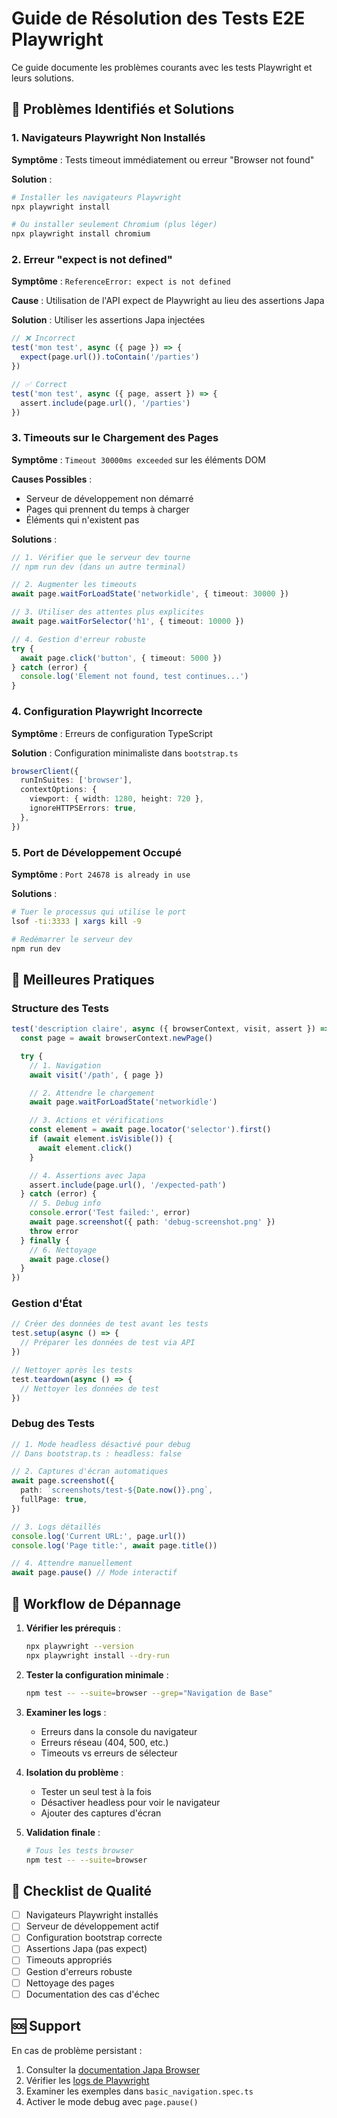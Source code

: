 # Guide de Résolution des Tests E2E Playwright

Ce guide documente les problèmes courants avec les tests Playwright et leurs solutions.

## 🔧 Problèmes Identifiés et Solutions

### 1. Navigateurs Playwright Non Installés

**Symptôme** : Tests timeout immédiatement ou erreur "Browser not found"

**Solution** :

```bash
# Installer les navigateurs Playwright
npx playwright install

# Ou installer seulement Chromium (plus léger)
npx playwright install chromium
```

### 2. Erreur "expect is not defined"

**Symptôme** : `ReferenceError: expect is not defined`

**Cause** : Utilisation de l'API expect de Playwright au lieu des assertions Japa

**Solution** : Utiliser les assertions Japa injectées

```typescript
// ❌ Incorrect
test('mon test', async ({ page }) => {
  expect(page.url()).toContain('/parties')
})

// ✅ Correct
test('mon test', async ({ page, assert }) => {
  assert.include(page.url(), '/parties')
})
```

### 3. Timeouts sur le Chargement des Pages

**Symptôme** : `Timeout 30000ms exceeded` sur les éléments DOM

**Causes Possibles** :

- Serveur de développement non démarré
- Pages qui prennent du temps à charger
- Éléments qui n'existent pas

**Solutions** :

```typescript
// 1. Vérifier que le serveur dev tourne
// npm run dev (dans un autre terminal)

// 2. Augmenter les timeouts
await page.waitForLoadState('networkidle', { timeout: 30000 })

// 3. Utiliser des attentes plus explicites
await page.waitForSelector('h1', { timeout: 10000 })

// 4. Gestion d'erreur robuste
try {
  await page.click('button', { timeout: 5000 })
} catch (error) {
  console.log('Element not found, test continues...')
}
```

### 4. Configuration Playwright Incorrecte

**Symptôme** : Erreurs de configuration TypeScript

**Solution** : Configuration minimaliste dans `bootstrap.ts`

```typescript
browserClient({
  runInSuites: ['browser'],
  contextOptions: {
    viewport: { width: 1280, height: 720 },
    ignoreHTTPSErrors: true,
  },
})
```

### 5. Port de Développement Occupé

**Symptôme** : `Port 24678 is already in use`

**Solutions** :

```bash
# Tuer le processus qui utilise le port
lsof -ti:3333 | xargs kill -9

# Redémarrer le serveur dev
npm run dev
```

## 🚀 Meilleures Pratiques

### Structure des Tests

```typescript
test('description claire', async ({ browserContext, visit, assert }) => {
  const page = await browserContext.newPage()

  try {
    // 1. Navigation
    await visit('/path', { page })

    // 2. Attendre le chargement
    await page.waitForLoadState('networkidle')

    // 3. Actions et vérifications
    const element = await page.locator('selector').first()
    if (await element.isVisible()) {
      await element.click()
    }

    // 4. Assertions avec Japa
    assert.include(page.url(), '/expected-path')
  } catch (error) {
    // 5. Debug info
    console.error('Test failed:', error)
    await page.screenshot({ path: 'debug-screenshot.png' })
    throw error
  } finally {
    // 6. Nettoyage
    await page.close()
  }
})
```

### Gestion d'État

```typescript
// Créer des données de test avant les tests
test.setup(async () => {
  // Préparer les données de test via API
})

// Nettoyer après les tests
test.teardown(async () => {
  // Nettoyer les données de test
})
```

### Debug des Tests

```typescript
// 1. Mode headless désactivé pour debug
// Dans bootstrap.ts : headless: false

// 2. Captures d'écran automatiques
await page.screenshot({
  path: `screenshots/test-${Date.now()}.png`,
  fullPage: true,
})

// 3. Logs détaillés
console.log('Current URL:', page.url())
console.log('Page title:', await page.title())

// 4. Attendre manuellement
await page.pause() // Mode interactif
```

## 🔄 Workflow de Dépannage

1. **Vérifier les prérequis** :

   ```bash
   npx playwright --version
   npx playwright install --dry-run
   ```

2. **Tester la configuration minimale** :

   ```bash
   npm test -- --suite=browser --grep="Navigation de Base"
   ```

3. **Examiner les logs** :
   - Erreurs dans la console du navigateur
   - Erreurs réseau (404, 500, etc.)
   - Timeouts vs erreurs de sélecteur

4. **Isolation du problème** :
   - Tester un seul test à la fois
   - Désactiver headless pour voir le navigateur
   - Ajouter des captures d'écran

5. **Validation finale** :
   ```bash
   # Tous les tests browser
   npm test -- --suite=browser
   ```

## 📝 Checklist de Qualité

- [ ] Navigateurs Playwright installés
- [ ] Serveur de développement actif
- [ ] Configuration bootstrap correcte
- [ ] Assertions Japa (pas expect)
- [ ] Timeouts appropriés
- [ ] Gestion d'erreurs robuste
- [ ] Nettoyage des pages
- [ ] Documentation des cas d'échec

## 🆘 Support

En cas de problème persistant :

1. Consulter la [documentation Japa Browser](https://japa.dev/docs/plugins/browser-client)
2. Vérifier les [logs de Playwright](https://playwright.dev/docs/debug)
3. Examiner les exemples dans `basic_navigation.spec.ts`
4. Activer le mode debug avec `page.pause()`
